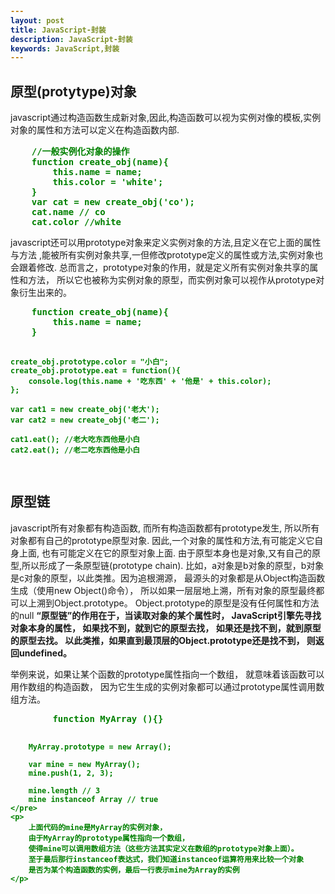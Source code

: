 ```yaml
---
layout: post
title: JavaScript-封装
description: JavaScript-封装
keywords: JavaScript,封装
---
```

<h2>原型(protytype)对象</h2>
<style>
    pre{
        color: #008000;
        font-weight: bold;
    }
</style>
<p>
    javascript通过构造函数生成新对象,因此,构造函数可以视为实例对像的模板,实例对象的属性和方法可以定义在构造函数内部.
</p>
<pre >
    //一般实例化对象的操作
    function create_obj(name){
        this.name = name;
        this.color = 'white';
    }
    var cat = new create_obj('co');
    cat.name // co
    cat.color //white
</pre>
<p>
    javascript还可以用prototype对象来定义实例对象的方法,且定义在它上面的属性与方法
    ,能被所有实例对象共享,一但修改prototype定义的属性或方法,实例对象也会跟着修改.
    总而言之，prototype对象的作用，就是定义所有实例对象共享的属性和方法，
    所以它也被称为实例对象的原型，而实例对象可以视作从prototype对象衍生出来的。
</p>
<pre>
    function create_obj(name){
        this.name = name;
    }

    create_obj.prototype.color = "小白";
    create_obj.prototype.eat = function(){
        console.log(this.name + '吃东西' + '他是' + this.color);
    };

    var cat1 = new create_obj('老大');
    var cat2 = new create_obj('老二');

    cat1.eat(); //老大吃东西他是小白
    cat2.eat(); //老二吃东西他是小白

</pre>
<h2>原型链</h2>
<p>
    javascript所有对象都有构造函数,
    而所有构造函数都有prototype发生,
    所以所有对象都有自己的prototype原型对象.
    因此,一个对象的属性和方法,有可能定义它自身上面,
    也有可能定义在它的原型对象上面.
    由于原型本身也是对象,又有自己的原型,所以形成了一条原型链(prototype chain).
    比如，a对象是b对象的原型，b对象是c对象的原型，以此类推。因为追根溯源，
    最源头的对象都是从Object构造函数生成（使用new Object()命令），
    所以如果一层层地上溯，所有对象的原型最终都可以上溯到Object.prototype。
    Object.prototype的原型是没有任何属性和方法的null
    <strong>
        “原型链”的作用在于，当读取对象的某个属性时，
        JavaScript引擎先寻找对象本身的属性，
        如果找不到，就到它的原型去找，
        如果还是找不到，就到原型的原型去找。
        以此类推，如果直到最顶层的Object.prototype还是找不到，
        则返回undefined。
    </strong>
</p>
<section>
    举例来说，如果让某个函数的prototype属性指向一个数组，
    就意味着该函数可以用作数组的构造函数，
    因为它生生成的实例对象都可以通过prototype属性调用数组方法。
    <pre>
        function MyArray (){}

        MyArray.prototype = new Array();

        var mine = new MyArray();
        mine.push(1, 2, 3);

        mine.length // 3
        mine instanceof Array // true
    </pre>
    <p>
        上面代码的mine是MyArray的实例对象，
        由于MyArray的prototype属性指向一个数组，
        使得mine可以调用数组方法（这些方法其实定义在数组的prototype对象上面）。
        至于最后那行instanceof表达式，我们知道instanceof运算符用来比较一个对象
        是否为某个构造函数的实例，最后一行表示mine为Array的实例
    </p>
</section>




























